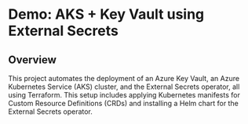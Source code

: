 # Demo: AKS + Key Vault using External Secrets

## Overview

This project automates the deployment of an Azure Key Vault, an Azure Kubernetes Service (AKS) cluster, and the External Secrets operator, all using Terraform. This setup includes applying Kubernetes manifests for Custom Resource Definitions (CRDs) and installing a Helm chart for the External Secrets operator.